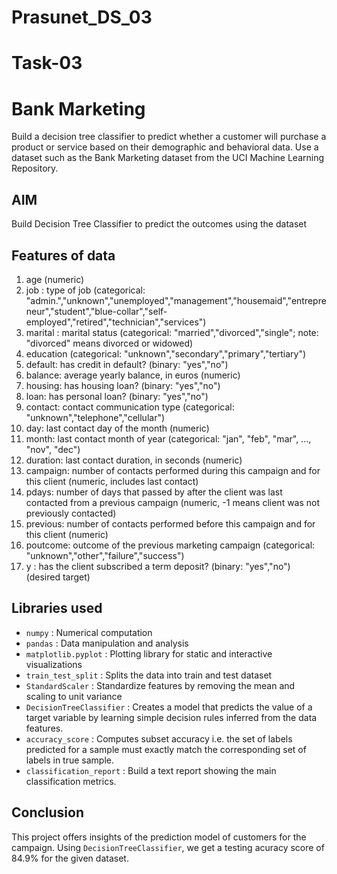 # Prasunet_DS_03
# Task-03
# Bank Marketing

Build a decision tree classifier to predict whether a customer will purchase a product or service based on their demographic and behavioral data. Use a dataset such as the Bank Marketing dataset from the UCI Machine Learning Repository.

## AIM
Build Decision Tree Classifier to predict the outcomes using the dataset

## Features of data
1. age (numeric)
2. job : type of job (categorical: "admin.","unknown","unemployed","management","housemaid","entrepreneur","student","blue-collar","self-employed","retired","technician","services")
3. marital : marital status (categorical: "married","divorced","single"; note: "divorced" means divorced or widowed)
4. education (categorical: "unknown","secondary","primary","tertiary")
5. default: has credit in default? (binary: "yes","no")
6. balance: average yearly balance, in euros (numeric)
7. housing: has housing loan? (binary: "yes","no")
8. loan: has personal loan? (binary: "yes","no")
9. contact: contact communication type (categorical: "unknown","telephone","cellular")
10. day: last contact day of the month (numeric)
11. month: last contact month of year (categorical: "jan", "feb", "mar", ..., "nov", "dec")
12. duration: last contact duration, in seconds (numeric)
13. campaign: number of contacts performed during this campaign and for this client (numeric, includes last contact)
14. pdays: number of days that passed by after the client was last contacted from a previous campaign (numeric, -1 means client was not previously contacted)
15. previous: number of contacts performed before this campaign and for this client (numeric)
16. poutcome: outcome of the previous marketing campaign (categorical: "unknown","other","failure","success")
17. y : has the client subscribed a term deposit? (binary: "yes","no") (desired target)

## Libraries used
- `numpy` : Numerical computation
- `pandas` : Data manipulation and analysis
-  `matplotlib.pyplot` : Plotting library for static and interactive visualizations
-  `train_test_split` : Splits the data into train and test dataset
-  `StandardScaler` : Standardize features by removing the mean and scaling to unit variance
-  `DecisionTreeClassifier` : Creates a model that predicts the value of a target variable by learning simple decision rules inferred from the data features.
-  `accuracy_score` : Computes subset accuracy i.e. the set of labels predicted for a sample must exactly match the corresponding set of labels in true sample.
-  `classification_report` : Build a text report showing the main classification metrics.

## Conclusion
This project offers insights of the prediction model of customers for the campaign. Using `DecisionTreeClassifier`, we get a testing acuracy score of 84.9% for the given dataset.
